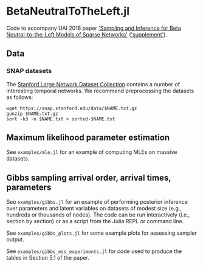 # BetaNeutralToTheLeft.jl
Code to accompany UAI 2018 paper ['Sampling and Inference for Beta Neutral-to-the-Left Models of Sparse Networks'](http://auai.org/uai2018/proceedings/papers/185.pdf)  (['supplement'](http://auai.org/uai2018/proceedings/supplements/Supplementary-Paper185.pdf)).

## Data

### SNAP datasets

The [Stanford Large Network Dataset Collection](https://snap.stanford.edu/data/#temporal) contains a number of interesting temporal networks.
We recommend preprocessing the datasets as follows:

    wget https://snap.stanford.edu/data/$NAME.txt.gz
    gunzip $NAME.txt.gz
    sort -k3 -n $NAME.txt > sorted-$NAME.txt


## Maximum likelihood parameter estimation

See `examples/mle.jl` for an example of computing MLEs on massive datasets.


## Gibbs sampling arrival order, arrival times, parameters

See `examples/gibbs.jl` for an example of performing posterior inference over parameters
and latent variables on datasets of modest size (e.g., hundreds or thousands of nodes).
The code can be run interactively (i.e., section by section) or as a script
from the Julia REPL or command line.

See `examples/gibbs_plots.jl` for some example plots for assessing sampler output.

See `examples/gibbs_ess_experiments.jl` for code used to produce the tables in Section 5.1
of the paper.
